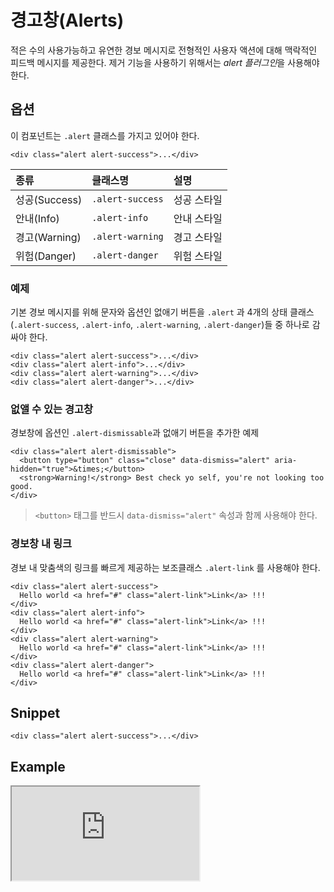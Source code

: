 <!--
{
    "id": 4215,
    "title": "경고창(Alerts)",
    "outline": "적은 수의 사용가능하고 유연한 경보 메시지로 전형적인 사용자 액션에 대해 맥락적인 피드백 메시지를 제공한다.",
    "tags": ["widget", "component"],
    "order": [4, 2, 15],
    "thumbnail": "4.2.15.alerts.png"
}
-->

# 경고창(Alerts)
적은 수의 사용가능하고 유연한 경보 메시지로 전형적인 사용자 액션에 대해 맥락적인 피드백 메시지를 제공한다.
제거 기능을 사용하기 위해서는 *alert 플러그인*을 사용해야 한다.

## 옵션
이 컴포넌트는 `.alert` 클래스를 가지고 있어야 한다.

```
<div class="alert alert-success">...</div>
```

종류 | 클래스명 | 설명
:-- | :-- | :--
성공(Success) | `.alert-success` | 성공 스타일
안내(Info) | `.alert-info` | 안내 스타일
경고(Warning) | `.alert-warning` | 경고 스타일
위험(Danger) | `.alert-danger` | 위험 스타일


### 예제
기본 경보 메시지를 위해 문자와 옵션인 없애기 버튼을 `.alert` 과 4개의 상태 클래스(`.alert-success`, `.alert-info`, `.alert-warning`, `.alert-danger`)들 중 하나로 감싸야 한다.

```
<div class="alert alert-success">...</div>
<div class="alert alert-info">...</div>
<div class="alert alert-warning">...</div>
<div class="alert alert-danger">...</div>
```

### 없앨 수 있는 경고창
경보창에 옵션인 `.alert-dismissable`과 없애기 버튼을 추가한 예제

```
<div class="alert alert-dismissable">
  <button type="button" class="close" data-dismiss="alert" aria-hidden="true">&times;</button>
  <strong>Warning!</strong> Best check yo self, you're not looking too good.
</div>
```

> `<button>` 태그를 반드시 `data-dismiss="alert"` 속성과 함께 사용해야 한다.

### 경보창 내 링크
경보 내 맞춤색의 링크를 빠르게 제공하는 보조클래스 `.alert-link` 를 사용해야 한다.

```
<div class="alert alert-success">
  Hello world <a href="#" class="alert-link">Link</a> !!!
</div>
<div class="alert alert-info">
  Hello world <a href="#" class="alert-link">Link</a> !!!
</div>
<div class="alert alert-warning">
  Hello world <a href="#" class="alert-link">Link</a> !!!
</div>
<div class="alert alert-danger">
  Hello world <a href="#" class="alert-link">Link</a> !!!
</div>
```

## Snippet
```
<div class="alert alert-success">...</div>
```

## Example
<iframe class="jsbin-livecode" src="http://jsbin.com/IDabuze/2/embed?html,css,output"></iframe>
